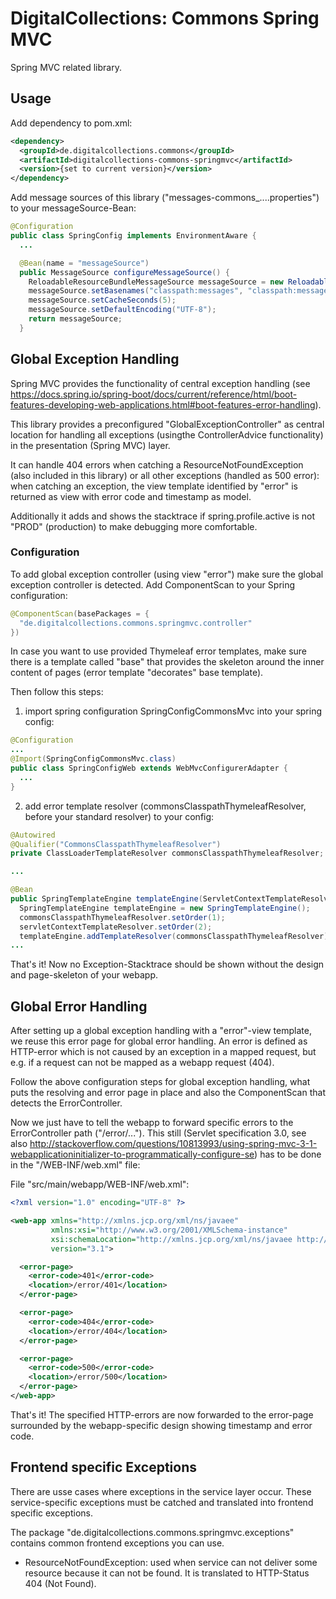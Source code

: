 # DigitalCollections: Commons Spring MVC

Spring MVC related library.

## Usage

Add dependency to pom.xml:

```xml
<dependency>
  <groupId>de.digitalcollections.commons</groupId>
  <artifactId>digitalcollections-commons-springmvc</artifactId>
  <version>{set to current version}</version>
</dependency>
```

Add message sources of this library ("messages-commons_....properties") to your messageSource-Bean:

```java
@Configuration
public class SpringConfig implements EnvironmentAware {
  ...

  @Bean(name = "messageSource")
  public MessageSource configureMessageSource() {
    ReloadableResourceBundleMessageSource messageSource = new ReloadableResourceBundleMessageSource();
    messageSource.setBasenames("classpath:messages", "classpath:messages-overlay", "classpath:messages-commons");
    messageSource.setCacheSeconds(5);
    messageSource.setDefaultEncoding("UTF-8");
    return messageSource;
  }
```

## Global Exception Handling

Spring MVC provides the functionality of central exception handling (see <https://docs.spring.io/spring-boot/docs/current/reference/html/boot-features-developing-web-applications.html#boot-features-error-handling>).

This library provides a preconfigured "GlobalExceptionController" as central location for handling all exceptions (usingthe ControllerAdvice functionality) in the presentation (Spring MVC) layer.

It can handle 404 errors when catching a ResourceNotFoundException (also included in this library) or all other exceptions (handled as 500 error): when catching an exception, the view template identified by "error" is returned as view with error code and timestamp as model.

Additionally it adds and shows the stacktrace if spring.profile.active is not "PROD" (production) to make debugging more comfortable.

### Configuration

To add global exception controller (using view "error") make sure the global exception controller is detected.
Add ComponentScan to your Spring configuration:

```java
@ComponentScan(basePackages = {
  "de.digitalcollections.commons.springmvc.controller"
})
```

In case you want to use provided Thymeleaf error templates, make sure there is a template called "base" that provides the skeleton around the inner content of pages (error template "decorates" base template).

Then follow this steps:

1. import spring configuration SpringConfigCommonsMvc into your spring config:

```java
@Configuration
...
@Import(SpringConfigCommonsMvc.class)
public class SpringConfigWeb extends WebMvcConfigurerAdapter {
  ...
}
```

2. add error template resolver (commonsClasspathThymeleafResolver, before your standard resolver) to your config:

```java
@Autowired
@Qualifier("CommonsClasspathThymeleafResolver")
private ClassLoaderTemplateResolver commonsClasspathThymeleafResolver;

...

@Bean
public SpringTemplateEngine templateEngine(ServletContextTemplateResolver servletContextTemplateResolver) {
  SpringTemplateEngine templateEngine = new SpringTemplateEngine();
  commonsClasspathThymeleafResolver.setOrder(1);
  servletContextTemplateResolver.setOrder(2);
  templateEngine.addTemplateResolver(commonsClasspathThymeleafResolver);
...
```

That's it! Now no Exception-Stacktrace should be shown without the design and page-skeleton of your webapp.

## Global Error Handling

After setting up a global exception handling with a "error"-view template, we reuse this error page for global error handling.
An error is defined as HTTP-error which is not caused by an exception in a mapped request, but e.g. if a request can not be mapped as a webapp request (404).

Follow the above configuration steps for global exception handling, what puts the resolving and error page in place and also the ComponentScan that detects the ErrorController.

Now we just have to tell the webapp to forward specific errors to the ErrorController path ("/error/...").
This still (Servlet specification 3.0, see also <http://stackoverflow.com/questions/10813993/using-spring-mvc-3-1-webapplicationinitializer-to-programmatically-configure-se>) has to be done in the "/WEB-INF/web.xml" file:

File "src/main/webapp/WEB-INF/web.xml":

```xml
<?xml version="1.0" encoding="UTF-8" ?>

<web-app xmlns="http://xmlns.jcp.org/xml/ns/javaee"
         xmlns:xsi="http://www.w3.org/2001/XMLSchema-instance"
         xsi:schemaLocation="http://xmlns.jcp.org/xml/ns/javaee http://xmlns.jcp.org/xml/ns/javaee/web-app_3_1.xsd"
         version="3.1">

  <error-page>
    <error-code>401</error-code>
    <location>/error/401</location>
  </error-page>

  <error-page>
    <error-code>404</error-code>
    <location>/error/404</location>
  </error-page>

  <error-page>
    <error-code>500</error-code>
    <location>/error/500</location>
  </error-page>
</web-app>
```

That's it! The specified HTTP-errors are now forwarded to the error-page surrounded by the webapp-specific design showing timestamp and error code.

## Frontend specific Exceptions

There are usse cases where exceptions in the service layer occur. These service-specific exceptions
must be catched and translated into frontend specific exceptions.

The package "de.digitalcollections.commons.springmvc.exceptions" contains common frontend exceptions you can use.

- ResourceNotFoundException: used when service can not deliver some resource because it can not be found. It is translated to HTTP-Status 404 (Not Found).